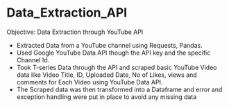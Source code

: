 # Data_Extraction_API
Objective: Data Extraction through YouTube API
- Extracted Data from a YouTube channel using Requests, Pandas.
- Used Google YouTube Data API though the API key and the specific Channel Id. 
- Took T-series Data through the API and scraped basic YouTube Video data like Video Title, ID, Uploaded Date, No of Likes, views and comments for Each Video using YouTube Data API.
- The Scraped data was then transformed into a Dataframe and error and exception handling were put in place to avoid any missing data
